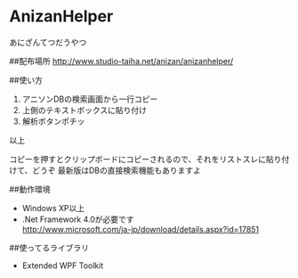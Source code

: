 AnizanHelper
============

あにざんてつだうやつ

##配布場所
http://www.studio-taiha.net/anizan/anizanhelper/

##使い方

1. アニソンDBの検索画面から一行コピー
1. 上側のテキストボックスに貼り付け
1. 解析ボタンポチッ

以上

コピーを押すとクリップボードにコピーされるので、それをリストスレに貼り付けて、どうぞ
最新版はDBの直接検索機能もありますよ

##動作環境

* Windows XP以上
* .Net Framework 4.0が必要です  
http://www.microsoft.com/ja-jp/download/details.aspx?id=17851 

##使ってるライブラリ
* Extended WPF Toolkit
